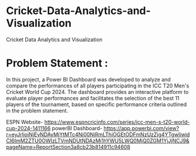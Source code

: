 # Cricket-Data-Analytics-and-Visualization
Cricket Data Analytics and Visualization

# Problem Statement :

In this project, a Power BI Dashboard was developed to analyze and compare the performances of all players participating in the ICC T20 Men's Cricket World Cup 2024. The dashboard provides an interactive platform to evaluate player performances and facilitates the selection of the best 11 players of the tournament, based on specific performance criteria outlined in the problem statement.



ESPN Website- https://www.espncricinfo.com/series/icc-men-s-t20-world-cup-2024-1411166
powerBI Dashboard- https://app.powerbi.com/view?r=eyJrIjoiNjEyNDAyMjYtMTc4Ni00NjRmLThiOGEtODFmNzUzZjg4YTgwIiwidCI6ImM2ZTU0OWIzLTVmNDUtNDAzMi1hYWU5LWQ0MjQ0ZGM1YjJjNCJ9&pageName=ReportSection3a8cb23b814911c94608

